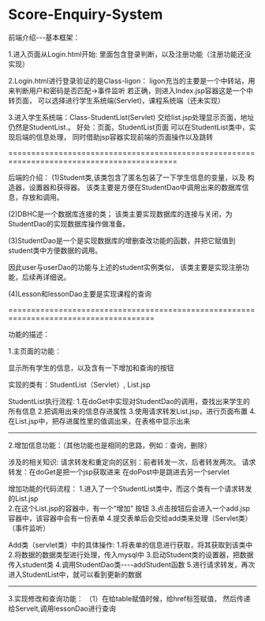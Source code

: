 # Score-Enquiry-System
前端介绍---基本框架：

1.进入页面从Login.html开始:
里面包含登录判断，以及注册功能（注册功能还没实现）


2.Login.html进行登录验证的是Class-ligon：
       ligon充当的主要是一个中转站，用来判断用户和密码是否匹配->事件监听
       若正确，则进入Index.jsp容器这是一个中转页面，
       可以选择进行学生系统端(Servlet)，课程系统端（还未实现）


3.进入学生系统端：Class-StudentList(Servlet) 交给list.jsp处理显示页面，地址仍然是StudentList.。
好处：页面，StudentList页面
可以在StudentList类中，实现后端的信息处理，
同时借助jsp容器实现前端的页面操作以及跳转

===========================================================================================

后端的介绍：
(1)Student类,该类包含了匿名包装了一下学生信息的变量，以及
构造器，设置器和获得器。
该类主要是方便在StudentDao中调用出来的数据库信息，存放和调用。

(2)DBHC是一个数据库连接的类；
该类主要实现数据库的连接与关闭，为StudentDao的实现数据库操作做准备。

(3)StudentDao是一个是实现数据库的增删查改功能的函数，并把它赋值到student类中方便数据的调用。


因此user与userDao的功能与上述的student实例类似，
该类主要是实现注册功能，后续再详细说。

(4)Lesson和lessonDao主要是实现课程的查询


======================================================================================

功能的描述：

1.主页面的功能：

显示所有学生的信息，以及含有一下增加和查询的按钮

实现的类有：StudentList（Servlet）, List.jsp

StudentList执行流程:
   1.在doGet中实现对StudentDao的调用，查找出来学生的所有信息
   2.把调用出来的信息存进属性
   3.使用请求转发List.jsp，进行页面布置
    4.在List.jsp中，把存进属性里的值调出来，在表格中显示出来

--------------------------------------------------------------------

2.增加信息功能：（其他功能也是相同的思路，例如：查询，删除）

涉及的相关知识:
     请求转发和重定向的区别：前者转发一次，后者转发两次。
     请求转发：在doGet是把一个jsp获取进来
               在doPost中是跳进去另一个servlet

增加功能的代码流程：
     1.进入了一个StudentList类中，而这个类有一个请求转发的List.jsp     
     2.在这个List.jsp的容器中，有一个“增加” 按钮
     3.点击按钮后会进入一个add.jsp容器中，该容器中会有一份表单
     4.提交表单后会交给add类来处理（Servlet类）（事件监听）       
     

Add类（servlet类）中的具体操作:
1.将表单的信息进行获取，将其获取到该类中
2.将数据的数据类型进行处理，传入mysql中
3.启动Student类的设置器，把数据传入student类
4.调用StudentDao类----addStudent函数
5.进行请求转发，再次进入StudentList中，就可以看到更新的数据


-------------------------------------------------------------------

3.实现修改和查询功能：
（1）在给table赋值时候，给href标签赋值，
 然后传递给Servelt,调用lessonDao进行查询









